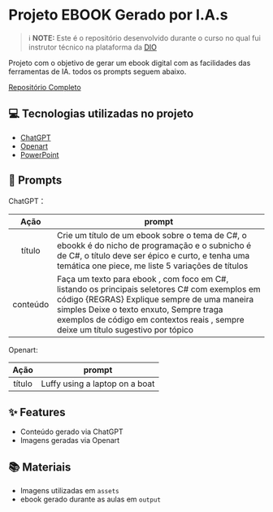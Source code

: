 
# Projeto EBOOK Gerado por I.A.s


 > ℹ️ **NOTE:** Este é o repositório desenvolvido durante o curso no qual fui instrutor técnico na plataforma da [DIO](https://dio.me)

Projeto com o objetivo de gerar um ebook digital com as facilidades das ferramentas de IA. todos os prompts
seguem abaixo.

[Repositório Completo](https://github.com/KarinaMelov/prompts-recipe-to-create-a-ebook_Karina/tree/main)

## 💻 Tecnologias utilizadas no projeto

- [ChatGPT](https://chat.openai.com/) 
- [Openart](https://openart.ai/create)
- [PowerPoint](https://www.microsoft.com/en/microsoft-365/powerpoint)

## 🧠 Prompts


ChatGPT：

|   Ação   | prompt                                                                                                                                                                                                                                                                         |
| :------: | ------------------------------------------------------------------------------------------------------------------------------------------------------------------------------------------------------------------------------------------------------------------------------ |
|  título  | Crie um título de um ebook sobre o tema de C#, o ebookk é do nicho de programação e o subnicho é de C#, o título deve ser épico e curto, e tenha uma temática one piece, me liste 5 variações de títulos                                                        |
| conteúdo | Faça um texto para ebook , com foco em C#, listando os principais seletores C# com exemplos em código {REGRAS} Explique sempre de uma maneira simples Deixe o texto enxuto, Sempre traga exemplos de código em contextos reais , sempre deixe um título sugestivo por tópico |


Openart:

|  Ação  | prompt                                                                                 |
| :----: | -------------------------------------------------------------------------------------- |
| título | Luffy using a laptop on a boat|

## ✨ Features

- Conteúdo gerado via ChatGPT
- Imagens geradas via Openart

## 📚 Materiais

- Imagens utilizadas em `assets`
- ebook gerado durante as aulas em `output`

